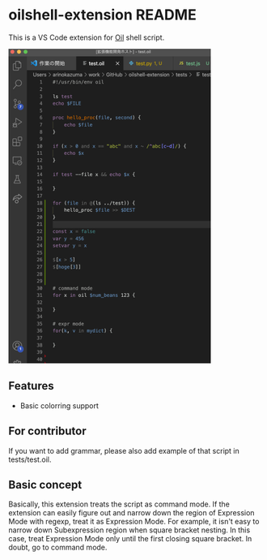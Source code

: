 # oilshell-extension README

This is a VS Code extension for [Oil](http://www.oilshell.org/) shell script.

![oil syntax highlight](images/demo.png)


## Features

- Basic colorring support

## For contributor

If you want to add grammar, please also add example of that script in tests/test.oil.

## Basic concept

Basically, this extension treats the script as command mode.
If the extension can easily figure out and narrow down the region of Expression Mode with regexp, treat it as Expression Mode.
For example, it isn't easy to narrow down Subexpression region when square bracket nesting. In this case, treat Expression Mode only until the first closing square bracket.
In doubt, go to command mode.
